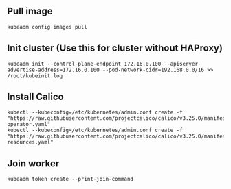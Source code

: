## Pull image

```
kubeadm config images pull
```
## Init cluster (Use this for cluster without HAProxy)
```
kubeadm init --control-plane-endpoint 172.16.0.100 --apiserver-advertise-address=172.16.0.100 --pod-network-cidr=192.168.0.0/16 >> /root/kubeinit.log
```
## Install Calico
```
kubectl --kubeconfig=/etc/kubernetes/admin.conf create -f "https://raw.githubusercontent.com/projectcalico/calico/v3.25.0/manifests/tigera-operator.yaml"
kubectl --kubeconfig=/etc/kubernetes/admin.conf create -f "https://raw.githubusercontent.com/projectcalico/calico/v3.25.0/manifests/custom-resources.yaml"
```

## Join worker
```
kubeadm token create --print-join-command
```
